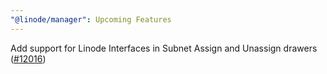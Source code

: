```yaml
---
"@linode/manager": Upcoming Features
---
```


Add support for Linode Interfaces in Subnet Assign and Unassign drawers ([#12016](https://github.com/linode/manager/pull/12016))
